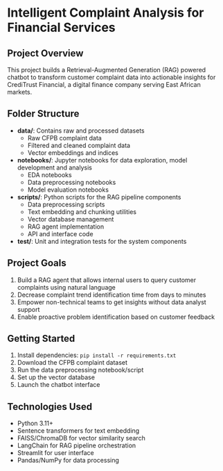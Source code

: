 # Intelligent Complaint Analysis for Financial Services

## Project Overview
This project builds a Retrieval-Augmented Generation (RAG) powered chatbot to transform customer complaint data into actionable insights for CrediTrust Financial, a digital finance company serving East African markets.

## Folder Structure
- **data/**: Contains raw and processed datasets
  - Raw CFPB complaint data
  - Filtered and cleaned complaint data
  - Vector embeddings and indices
- **notebooks/**: Jupyter notebooks for data exploration, model development and analysis
  - EDA notebooks
  - Data preprocessing notebooks
  - Model evaluation notebooks
- **scripts/**: Python scripts for the RAG pipeline components
  - Data preprocessing scripts
  - Text embedding and chunking utilities
  - Vector database management
  - RAG agent implementation
  - API and interface code
- **test/**: Unit and integration tests for the system components

## Project Goals
1. Build a RAG agent that allows internal users to query customer complaints using natural language
2. Decrease complaint trend identification time from days to minutes
3. Empower non-technical teams to get insights without data analyst support
4. Enable proactive problem identification based on customer feedback

## Getting Started
1. Install dependencies: `pip install -r requirements.txt`
2. Download the CFPB complaint dataset
3. Run the data preprocessing notebook/script
4. Set up the vector database
5. Launch the chatbot interface

## Technologies Used
- Python 3.11+
- Sentence transformers for text embedding
- FAISS/ChromaDB for vector similarity search
- LangChain for RAG pipeline orchestration
- Streamlit for user interface
- Pandas/NumPy for data processing 